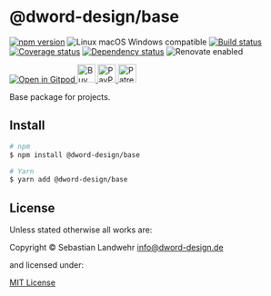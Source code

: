 <!-- TITLE/ -->
# @dword-design/base
<!-- /TITLE -->

<!-- BADGES/ -->
[![npm version](https://img.shields.io/npm/v/@dword-design/base.svg)](https://npmjs.org/package/@dword-design/base)
![Linux macOS Windows compatible](https://img.shields.io/badge/os-linux%20%7C%C2%A0macos%20%7C%C2%A0windows-blue)
[![Build status](https://github.com/dword-design/base/workflows/build/badge.svg)](https://github.com/dword-design/base/actions)
[![Coverage status](https://img.shields.io/coveralls/dword-design/base)](https://coveralls.io/github/dword-design/base)
[![Dependency status](https://img.shields.io/david/dword-design/base)](https://david-dm.org/dword-design/base)
![Renovate enabled](https://img.shields.io/badge/renovate-enabled-brightgreen)

<a href="https://gitpod.io/#https://github.com/dword-design/bar">
  <img src="https://gitpod.io/button/open-in-gitpod.svg" alt="Open in Gitpod">
</a><a href="https://www.buymeacoffee.com/dword">
  <img
    src="https://www.buymeacoffee.com/assets/img/guidelines/download-assets-sm-2.svg"
    alt="Buy Me a Coffee"
    height="32"
  >
</a><a href="https://paypal.me/SebastianLandwehr">
  <img
    src="https://dword-design.de/images/paypal.svg"
    alt="PayPal"
    height="32"
  >
</a><a href="https://www.patreon.com/dworddesign">
  <img
    src="https://dword-design.de/images/patreon.svg"
    alt="Patreon"
    height="32"
  >
</a>
<!-- /BADGES -->

<!-- DESCRIPTION/ -->
Base package for projects.
<!-- /DESCRIPTION -->

<!-- INSTALL/ -->
## Install

```bash
# npm
$ npm install @dword-design/base

# Yarn
$ yarn add @dword-design/base
```
<!-- /INSTALL -->

<!-- LICENSE/ -->
## License

Unless stated otherwise all works are:

Copyright &copy; Sebastian Landwehr <info@dword-design.de>

and licensed under:

[MIT License](https://opensource.org/licenses/MIT)
<!-- /LICENSE -->

